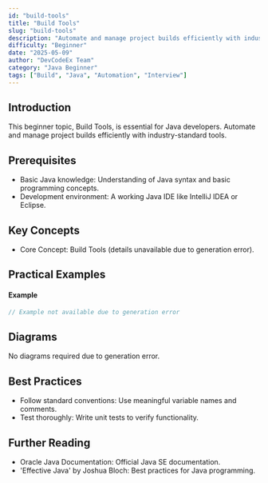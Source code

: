 ```yaml
---
id: "build-tools"
title: "Build Tools"
slug: "build-tools"
description: "Automate and manage project builds efficiently with industry-standard tools."
difficulty: "Beginner"
date: "2025-05-09"
author: "DevCodeEx Team"
category: "Java Beginner"
tags: ["Build", "Java", "Automation", "Interview"]
---
```


## Introduction

This beginner topic, Build Tools, is essential for Java developers. Automate and manage project builds efficiently with industry-standard tools.

## Prerequisites

- Basic Java knowledge: Understanding of Java syntax and basic programming concepts.
- Development environment: A working Java IDE like IntelliJ IDEA or Eclipse.

## Key Concepts

- Core Concept: Build Tools (details unavailable due to generation error).

## Practical Examples

#### Example
```java
// Example not available due to generation error
```

## Diagrams

No diagrams required due to generation error.

## Best Practices

- Follow standard conventions: Use meaningful variable names and comments.
- Test thoroughly: Write unit tests to verify functionality.

## Further Reading

- Oracle Java Documentation: Official Java SE documentation.
- 'Effective Java' by Joshua Bloch: Best practices for Java programming.